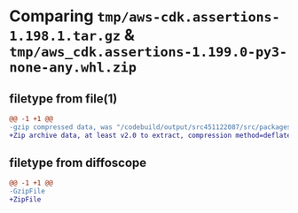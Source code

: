 # Comparing `tmp/aws-cdk.assertions-1.198.1.tar.gz` & `tmp/aws_cdk.assertions-1.199.0-py3-none-any.whl.zip`

## filetype from file(1)

```diff
@@ -1 +1 @@
-gzip compressed data, was "/codebuild/output/src451122087/src/packages/@aws-cdk/assertions/dist/python/aws-cdk.assertions-1.198.1.tar", last modified: Tue Mar 28 21:35:45 2023, max compression
+Zip archive data, at least v2.0 to extract, compression method=deflate
```

## filetype from diffoscope

```diff
@@ -1 +1 @@
-GzipFile
+ZipFile
```

